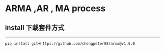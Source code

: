 # ARMA ,AR , MA process
## install 下載套件方式
--------
```
pip install git+https://github.com/chengpeter88/arma@v1.0.0
```
